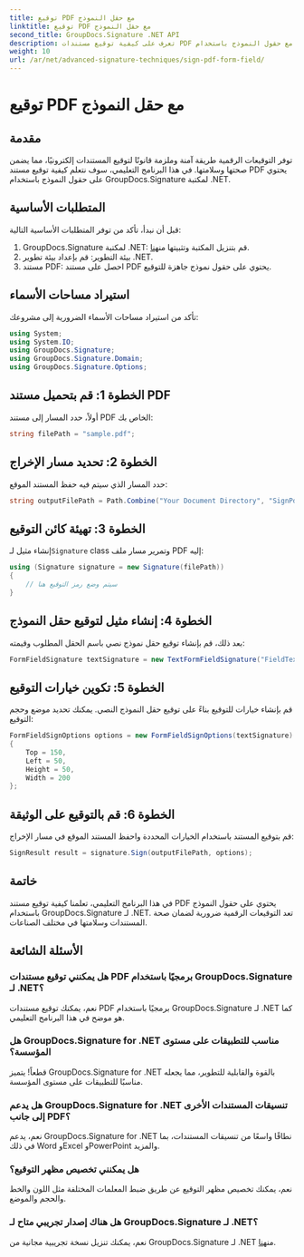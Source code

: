```yaml
---
title: توقيع PDF مع حقل النموذج
linktitle: توقيع PDF مع حقل النموذج
second_title: GroupDocs.Signature .NET API
description: تعرف على كيفية توقيع مستندات PDF مع حقول النموذج باستخدام GroupDocs.Signature لـ .NET. ضمان صحة الوثيقة وسلامتها دون عناء.
weight: 10
url: /ar/net/advanced-signature-techniques/sign-pdf-form-field/
---
```


# توقيع PDF مع حقل النموذج

## مقدمة
توفر التوقيعات الرقمية طريقة آمنة وملزمة قانونًا لتوقيع المستندات إلكترونيًا، مما يضمن صحتها وسلامتها. في هذا البرنامج التعليمي، سوف نتعلم كيفية توقيع مستند PDF يحتوي على حقول النموذج باستخدام GroupDocs.Signature لمكتبة .NET.
## المتطلبات الأساسية
قبل أن نبدأ، تأكد من توفر المتطلبات الأساسية التالية:
1.  GroupDocs.Signature لمكتبة .NET: قم بتنزيل المكتبة وتثبيتها من[هنا](https://releases.groupdocs.com/signature/net/).
2. بيئة التطوير: قم بإعداد بيئة تطوير .NET.
3. مستند PDF: احصل على مستند PDF يحتوي على حقول نموذج جاهزة للتوقيع.

## استيراد مساحات الأسماء
تأكد من استيراد مساحات الأسماء الضرورية إلى مشروعك:
```csharp
using System;
using System.IO;
using GroupDocs.Signature;
using GroupDocs.Signature.Domain;
using GroupDocs.Signature.Options;
```
## الخطوة 1: قم بتحميل مستند PDF
أولاً، حدد المسار إلى مستند PDF الخاص بك:
```csharp
string filePath = "sample.pdf";
```
## الخطوة 2: تحديد مسار الإخراج
حدد المسار الذي سيتم فيه حفظ المستند الموقع:
```csharp
string outputFilePath = Path.Combine("Your Document Directory", "SignPdfWithFormField", "SignedWithFormField.pdf");
```
## الخطوة 3: تهيئة كائن التوقيع
 إنشاء مثيل لـ`Signature` class وتمرير مسار ملف PDF إليه:
```csharp
using (Signature signature = new Signature(filePath))
{
    // سيتم وضع رمز التوقيع هنا
}
```
## الخطوة 4: إنشاء مثيل لتوقيع حقل النموذج
بعد ذلك، قم بإنشاء توقيع حقل نموذج نصي باسم الحقل المطلوب وقيمته:
```csharp
FormFieldSignature textSignature = new TextFormFieldSignature("FieldText", "Value1");
```
## الخطوة 5: تكوين خيارات التوقيع
قم بإنشاء خيارات للتوقيع بناءً على توقيع حقل النموذج النصي. يمكنك تحديد موضع وحجم التوقيع:
```csharp
FormFieldSignOptions options = new FormFieldSignOptions(textSignature)
{
    Top = 150,
    Left = 50,
    Height = 50,
    Width = 200
};
```
## الخطوة 6: قم بالتوقيع على الوثيقة
قم بتوقيع المستند باستخدام الخيارات المحددة واحفظ المستند الموقع في مسار الإخراج:
```csharp
SignResult result = signature.Sign(outputFilePath, options);
```

## خاتمة
في هذا البرنامج التعليمي، تعلمنا كيفية توقيع مستند PDF يحتوي على حقول النموذج باستخدام GroupDocs.Signature لـ .NET. تعد التوقيعات الرقمية ضرورية لضمان صحة المستندات وسلامتها في مختلف الصناعات.
## الأسئلة الشائعة
### هل يمكنني توقيع مستندات PDF برمجيًا باستخدام GroupDocs.Signature لـ .NET؟
نعم، يمكنك توقيع مستندات PDF برمجيًا باستخدام GroupDocs.Signature لـ .NET كما هو موضح في هذا البرنامج التعليمي.
### هل GroupDocs.Signature for .NET مناسب للتطبيقات على مستوى المؤسسة؟
قطعاً! يتميز GroupDocs.Signature for .NET بالقوة والقابلية للتطوير، مما يجعله مناسبًا للتطبيقات على مستوى المؤسسة.
### هل يدعم GroupDocs.Signature for .NET تنسيقات المستندات الأخرى إلى جانب PDF؟
نعم، يدعم GroupDocs.Signature for .NET نطاقًا واسعًا من تنسيقات المستندات، بما في ذلك Word وExcel وPowerPoint والمزيد.
### هل يمكنني تخصيص مظهر التوقيع؟
نعم، يمكنك تخصيص مظهر التوقيع عن طريق ضبط المعلمات المختلفة مثل اللون والخط والحجم والموضع.
### هل هناك إصدار تجريبي متاح لـ GroupDocs.Signature لـ .NET؟
 نعم، يمكنك تنزيل نسخة تجريبية مجانية من GroupDocs.Signature لـ .NET من[هنا](https://releases.groupdocs.com/).